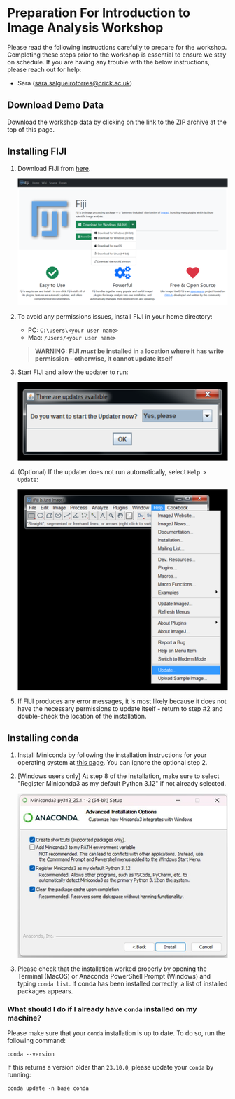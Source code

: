 # Preparation For Introduction to Image Analysis Workshop

Please read the following instructions carefully to prepare for the workshop. Completing these steps prior to the workshop is essential to ensure we stay on schedule. If you are having any trouble with the below instructions, please reach out for help:
* Sara (sara.salgueirotorres@crick.ac.uk)


## Download Demo Data

Download the workshop data by clicking on the link to the ZIP archive at the top of this page.

## Installing FIJI

1. Download FIJI from [here](https://fiji.sc/).

   ![FIJI Webpage](./../assets/FIJI.png)

2. To avoid any permissions issues, install FIJI in your home directory:
   * PC: `C:\users\<your user name>`
   * Mac: `/Users/<your user name>`

   > **WARNING: FIJI *must* be installed in a location where it has write permission - otherwise, it cannot update itself**

3. Start FIJI and allow the updater to run:

   ![FIJI Webpage](./../assets/Updater.png)

4. (Optional) If the updater does not run automatically, select `Help > Update`:

   ![FIJI Webpage](./../assets/Run_Updater.png)

5. If FIJI produces any error messages, it is most likely because it does not have the necessary permissions to update itself - return to step #2 and double-check the location of the installation.

## Installing conda

1. Install Miniconda by following the installation instructions for your operating system at [this page](https://www.anaconda.com/docs/getting-started/miniconda/install). You can ignore the optional step 2.
2. [Windows users only] At step 8 of the installation, make sure to select "Register Miniconda3 as my default Python 3.12" if not already selected.

   ![Miniconda Webpage](./../assets/anaconda_win.jpeg)
   
3. Please check that the installation worked properly by opening the Terminal (MacOS) or Anaconda PowerShell Prompt (Windows) and typing `conda list`. If conda has been installed correctly, a list of installed packages appears.

### What should I do if I already have `conda` installed on my machine?

Please make sure that your `conda` installation is up to date. To do so, run the following command:
```
conda --version
```
If this returns a version older than `23.10.0`, please update your `conda` by running:
```
conda update -n base conda
```
